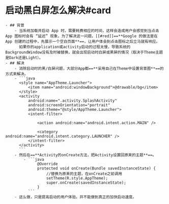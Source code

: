 # 启动黑白屏怎么解决#card
	- ## 背景
		- 当系统加载并启动 App 时，需要耗费相应的时间，这样会造成用户会感觉到当点击 App 图标时会有 “延迟” 现象，为了解决这一问题，[[#red]]==**Google 的做法是在 App 创建的过程中，先展示一个空白页面**==，让用户体会到点击图标之后立马就有响应。
		  如果你的application或activity启动的过程太慢，导致系统的BackgroundWindow没有及时被替换，就会出现启动时白屏或黑屏的情况（取决于Theme主题是Dark还是Light）。
	- ## 解决
		- 消除启动时的黑/白屏问题，大部分App都==**采用自己在Theme中设置背景图**==的方式来解决。
		- ```java
		  <style name="AppTheme.Launcher">
		      <item name="android:windowBackground">@drawable/bg</item>
		  </style>
		  <activity
		      android:name=".activity.SplashActivity"
		      android:screenOrientation="portrait"
		      android:theme="@style/AppTheme.Launcher">
		      <intent-filter>
		      
		          <action android:name="android.intent.action.MAIN" />
		      
		          <category android:name="android.intent.category.LAUNCHER" />
		      </intent-filter>
		  </activity>
		  ```
		- 然后在==**Activity的onCreate方法，把Activity设置回原来的主题**==。
			- ```java
			      @Override
			      protected void onCreate(Bundle savedInstanceState) {
			          //替换为原来的主题，在onCreate之前调用
			          setTheme(R.style.AppTheme);
			          super.onCreate(savedInstanceState);
			      }
			  ```
		- 这么做，只是提高启动的用户体验。并不能做到真正的加快启动速度。